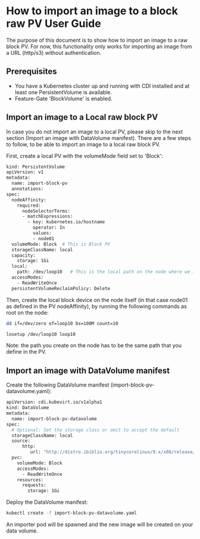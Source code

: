 # How to import an image to a block raw PV User Guide
The purpose of this document is to show how to import an image to a raw block PV.
For now, this functionality only works for importing an image from a URL (http/s3) without authentication.

## Prerequisites
- You have a Kubernetes cluster up and running with CDI installed and at least one PersistentVolume is available.
- Feature-Gate 'BlockVolume' is enabled.

## Import an image to a Local raw block PV
In case you do not import an image to a local PV, please skip to the next section (Import an image with DataVolume manifest).
There are a few steps to follow, to be able to import an image to a local raw block PV.

First, create a local PV with the volumeMode field set to 'Block':

```bash
kind: PersistentVolume
apiVersion: v1
metadata:
  name: import-block-pv
  annotations:
spec:
  nodeAffinity:
    required:
      nodeSelectorTerms:
      - matchExpressions:
        - key: kubernetes.io/hostname
          operator: In
          values:
          - node01
  volumeMode: Block  # This is Block PV
  storageClassName: local
  capacity:
    storage: 1Gi
  local:
    path: /dev/loop10   # This is the local path on the node where we import the image to
  accessModes:
    - ReadWriteOnce
  persistentVolumeReclaimPolicy: Delete 
```

Then, create the local block device on the node itself (in that case node01 as defined in the PV nodeAffinity), by running the following commands as root on the node:
```bash
dd if=/dev/zero of=loop10 bs=100M count=10
```
```bash
losetup /dev/loop10 loop10
```

Note: the path you create on the node has to be the same path that you define in the PV.


## Import an image with DataVolume manifest

Create the following DataVolume manifest (import-block-pv-datavolume.yaml):

```bash
apiVersion: cdi.kubevirt.io/v1alpha1
kind: DataVolume
metadata:
  name: import-block-pv-datavolume
spec:
  # Optional: Set the storage class or omit to accept the default
  storageClassName: local
  source:
      http:
         url: "http://distro.ibiblio.org/tinycorelinux/9.x/x86/release/Core-current.iso"
  pvc:
    volumeMode: Block
    accessModes:
      - ReadWriteOnce
    resources:
      requests:
        storage: 1Gi  
```

Deploy the DataVolume manifest:

```bash
kubectl create -f import-block-pv-datavolume.yaml
```

An importer pod will be spawned and the new image will be created on your data volume.








